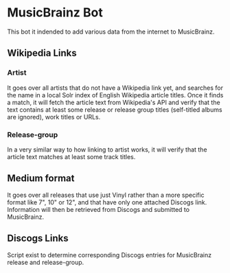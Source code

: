 # MusicBrainz Bot

This bot it indended to add various data from the internet to MusicBrainz.

## Wikipedia Links

### Artist

It goes over all artists that do not have a Wikipedia link yet, and searches for the name in a local Solr index of English Wikipedia article titles. Once it finds a match,
it will fetch the article text from Wikipedia's API and verify that the text contains at least some release or release group titles (self-titled albums are ignored), work titles or URLs.

### Release-group

In a very similar way to how linking to artist works, it will verify that the article text matches at least some track titles.

## Medium format

It goes over all releases that use just Vinyl rather than a more specific format like 7", 10" or 12", and that have only one attached Discogs link.
Information will then be retrieved from Discogs and submitted to MusicBrainz.

## Discogs Links

Script exist to determine corresponding Discogs entries for MusicBrainz release and release-group.

